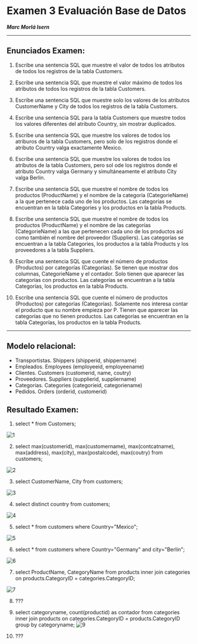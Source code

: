 # **Examen 3 Evaluación Base de Datos**
***Marc Morlá Isern***

----

## **Enunciados Examen:**

1. Escribe una sentencia SQL que muestre el valor de todos los atributos de todos los registros de la tabla Customers.

2. Escribe una sentencia SQL que muestre el valor máximo de todos los atributos de todos los registros de la tabla Customers.

3. Escribe una sentencia SQL que muestre solo los valores de los atributos CustomerName y City de todos los registros de la tabla Customers.

4. Escribe una sentencia SQL para la tabla Customers que muestre todos los valores diferentes del atributo Country, sin mostrar duplicados.

5. Escribe una sentencia SQL que muestre los valores de todos los atriburos de la tabla Customers, pero solo de los registros donde el atributo Country valga exactamente Mexico.

6. Escribe una sentencia SQL que muestre los valores de todos los atributos de la tabla Customers, pero sol ode los registros donde el atributo Country valga Germany y simultáneamente el atributo City valga Berlin.

7. Escribe una sentencia SQL que muestre el nombre de todos los productos (ProductName) y el nombre de la categoría (CategorieName) a la que pertenece cada uno de los productos. Las categorías se encuentran en la tabla Categories y los productos en la tabla Products.

8. Escribe una sentencia SQL que muestre el nombre de todos los productos (ProductName) y el nombre de las categorías (CategorieName) a las que pertenecen cada uno de los productos así como también el nombre del proveedor (Suppliers). Las categorías se encuentran a la tabla Categories, los productos a la tabla Products y los proveedores a la tabla Suppliers.

9. Escribe una sentencia SQL que cuente el número de productos (Productos) por categorías (Categorías). Se tienen que mostrar dos columnas, CategorieName y el contador. Solo tienen que aparecer las categorías con productos. Las categorías se encuentran a la tabla Categorías, los productos en la tabla Products.

10. Escribe una sentencia SQL que cuente el número de productos (Productos) por categorías (Categorías). Solamente nos interesa contar el producto que su nombre empieza por P. Tienen que aparecer las categorías que no tienen productos. Las categorías se encuentran en la tabla Categorías, los productos en la tabla Products.

---
## **Modelo relacional:**
- Transportistas. Shippers (shipperid, shippername)
- Empleados. Employees (employeeid, employeename)
- Clientes. Customers (customerid, name, coutry)
- Proveedores. Suppliers (supplierid, suppliername)
- Categorias. Categories (categorieid, categoriename)
- Pedidos. Orders (orderid, customerid)  


## **Resultado Examen:**

1. select * from Customers;

![1](1.png)

2. select max(customerid), max(customername), max(contcatname), max(address), max(city), max(postalcode), max(coutry) from customers;

![2](2.png)

3. select CustomerName, City from customers;

![3](3.png)

4. select distinct country from customers;

![4](4.png)

5. select * from customers where Country="Mexico";

![5](5.png)

6. select * from customers where Country="Germany" and city="Berlin";

![6](6.png)

7. select ProductName, CategoryName from products inner join categories on products.CategoryID = categories.CategoryID;

![7](7.png)

8. ???


9. select categoryname, count(productid) as contador from categories inner join products on categories.CategoryID = products.CategoryID group by categoryname;
![9](9.png)

10. ???
